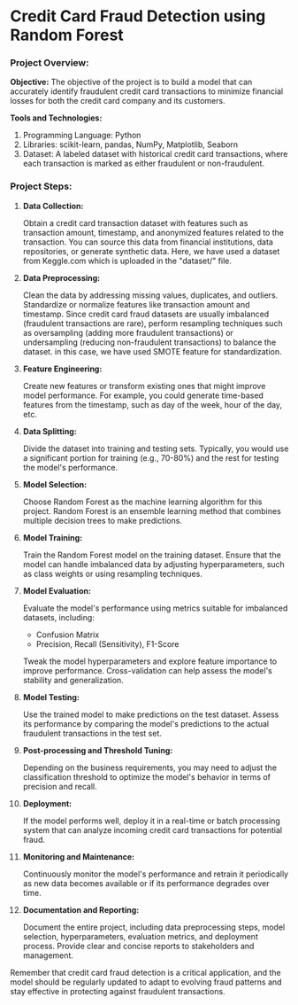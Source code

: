 # Credit Card Fraud Detection using Random Forest

### Project Overview:

**Objective:** The objective of the project is to build a model that can accurately identify fraudulent credit card transactions to minimize financial losses for both the credit card company and its customers.

**Tools and Technologies:**
1. Programming Language: Python
2. Libraries: scikit-learn, pandas, NumPy, Matplotlib, Seaborn
3. Dataset: A labeled dataset with historical credit card transactions, where each transaction is marked as either fraudulent or non-fraudulent.

### Project Steps:

1. **Data Collection:**

   Obtain a credit card transaction dataset with features such as transaction amount, timestamp, and anonymized features related to the transaction. You can source this data from financial institutions, data repositories, or generate synthetic data. Here, we have used a dataset from Keggle.com which is uploaded in the "dataset/" file.

2. **Data Preprocessing:**

   Clean the data by addressing missing values, duplicates, and outliers. Standardize or normalize features like transaction amount and timestamp. Since credit card fraud datasets are usually imbalanced (fraudulent transactions are rare), perform resampling techniques such as oversampling (adding more fraudulent transactions) or undersampling (reducing non-fraudulent transactions) to balance the dataset. in this case, we have used SMOTE feature for standardization.

3. **Feature Engineering:**

   Create new features or transform existing ones that might improve model performance. For example, you could generate time-based features from the timestamp, such as day of the week, hour of the day, etc.

4. **Data Splitting:**

   Divide the dataset into training and testing sets. Typically, you would use a significant portion for training (e.g., 70-80%) and the rest for testing the model's performance.

5. **Model Selection:**

   Choose Random Forest as the machine learning algorithm for this project. Random Forest is an ensemble learning method that combines multiple decision trees to make predictions.

6. **Model Training:**

   Train the Random Forest model on the training dataset. Ensure that the model can handle imbalanced data by adjusting hyperparameters, such as class weights or using resampling techniques.

7. **Model Evaluation:**

   Evaluate the model's performance using metrics suitable for imbalanced datasets, including:
   - Confusion Matrix
   - Precision, Recall (Sensitivity), F1-Score

   Tweak the model hyperparameters and explore feature importance to improve performance. Cross-validation can help assess the model's stability and generalization.

8. **Model Testing:**

   Use the trained model to make predictions on the test dataset. Assess its performance by comparing the model's predictions to the actual fraudulent transactions in the test set.

9. **Post-processing and Threshold Tuning:**

   Depending on the business requirements, you may need to adjust the classification threshold to optimize the model's behavior in terms of precision and recall.

10. **Deployment:**

    If the model performs well, deploy it in a real-time or batch processing system that can analyze incoming credit card transactions for potential fraud.

11. **Monitoring and Maintenance:**

    Continuously monitor the model's performance and retrain it periodically as new data becomes available or if its performance degrades over time.

12. **Documentation and Reporting:**

    Document the entire project, including data preprocessing steps, model selection, hyperparameters, evaluation metrics, and deployment process. Provide clear and concise reports to stakeholders and management.

Remember that credit card fraud detection is a critical application, and the model should be regularly updated to adapt to evolving fraud patterns and stay effective in protecting against fraudulent transactions.
